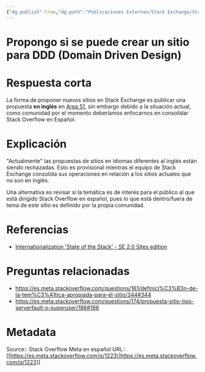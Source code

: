 ```yaml
---
{"dg-publish":true,"dg-path":"Publicaciones Externas/Stack Exchange/Stack Overflow en español/Stack Overflow en español Meta/es.meta.stackoverflow.com-1223.md","permalink":"/publicaciones-externas/stack-exchange/stack-overflow-en-espanol/stack-overflow-en-espanol-meta/es-meta-stackoverflow-com-1223/","title":"Propongo si se puede crear un sitio para DDD (Domain Driven Design)","hide":true,"noteIcon":"default","created":"2024-04-03T12:49:10.510-06:00","updated":"2024-04-05T16:43:58.842-06:00"}
---
```


# Propongo si se puede crear un sitio para DDD (Domain Driven Design)

# Respuesta corta
La forma de proponer nuevos sitios en Stack Exchange es publicar una propuesta **en inglés** en [Area 51][1], sin embargo debido a la situación actual, como comunidad por el momento deberíamos enfocarnos en consolidar Stack Overflow en Español.

# Explicación
"Actualmente" las propuestas de sitios en idiomas diferentes al inglés están siendo rechazadas. Esto es provisional mientras el equipo de Stack Exchange consolida sus operaciones en relación a los sitios actuales que no son en inglés. 

Una alternativa es revisar si la temática es de interés para el público al que está dirigido Stack Overflow en español, pues lo que está dentro/fuera de tema de este sitio es definido por la propia comunidad.


# Referencias

- [Internationalization 'State of the Stack' - SE 2.0 Sites edition][2]


  [1]: http://area51.stackexchange.com/
  [2]: https://area51.meta.stackexchange.com/q/20988/133145

# Preguntas relacionadas

- https://es.meta.stackoverflow.com/questions/161/definici%C3%B3n-de-la-tem%C3%A1tica-apropiada-para-el-sitio/344#344
- https://es.meta.stackoverflow.com/questions/174/propuesta-sitio-tipo-serverfault-o-superuser/186#186

# Metadata
Source:: Stack Overflow Meta en español
URL:: [[https://es.meta.stackoverflow.com/q/1223\|https://es.meta.stackoverflow.com/q/1223]]

